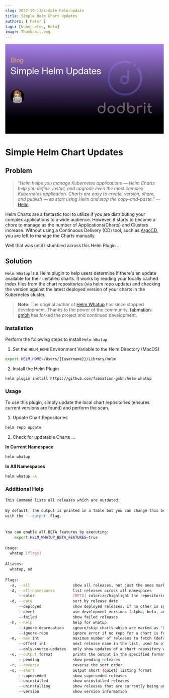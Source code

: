 ```yaml
---
slug: 2022-10-13/simple-helm-update
title: Simple Helm Chart Updates
authors: [ Peter ]
tags: [Kubernetes, Helm]
image: Thumbnail.png
---
```


![Thumbnail](Thumbnail.png)
# Simple Helm Chart Updates

## Problem
> *"Helm helps you manage Kubernetes applications — Helm Charts help you define, install, and upgrade even the most complex Kubernetes application. Charts are easy to create, version, share, and publish — so start using Helm and stop the copy-and-paste."* -- [Helm](https://helm.sh)

Helm Charts are a fantastic tool to utilize if you are distributing your complex applications to a wide audience. However, it starts to become a chore to manage as the number of Applications(Charts) and Clusters increase. Without using a Continuous Delivery (CD) tool, such as [ArgoCD](https://argoproj.github.io/cd/), you are left to manage the Charts manually. 

Well that was until I stumbled across this Helm Plugin ...

<!--truncate-->

## Solution
`Helm Whatup` is a Helm plugin to help users determine if there's an update available for their installed charts. It works by reading your locally cached index files from the chart repositories (via helm repo update) and checking the version against the latest deployed version of your charts in the Kubernetes cluster.

> **Note**: The original author of [Helm Whatup](https://github.com/bacongobbler/helm-whatup) has since stopped development. Thanks to the power of the community, [fabmation-gmbh](https://github.com/fabmation-gmbh) has forked the project and continued development.

### Installation
Perform the following steps to install `Helm Whatup`

1. Set the `HELM_HOME` Environment Variable to the Helm Directory (MacOS)
``` bash
export HELM_HOME=/Users/{{username}}/Library/helm
```

2. Install the Helm Plugin
```bash
helm plugin install https://github.com/fabmation-gmbh/helm-whatup
```

### Usage
To use this plugin, simply update the local chart repositories (ensures current versions are found) and perform the scan. 

1. Update Chart Repositories
``` bash
helm repo update
```

2. Check for updatable Charts ...

**In Current Namespace**
``` bash
helm whatup
```

**In All Namespaces**
``` bash
helm whatup -A
```

### Additional Help

``` bash
This Command lists all releases which are outdated.

By default, the output is printed in a Table but you can change this behavior
with the '--output' Flag.


You can enable all BETA features by executing:
	export HELM_WHATUP_BETA_FEATURES=true

Usage:
  whatup [flags]

Aliases:
  whatup, od

Flags:
  -a, --all                   show all releases, not just the ones marked deployed or failed
  -A, --all-namespaces        list releases across all namespaces
      --color                 [BETA] colorize/highlight the repositories from where the chart has been installed
  -d, --date                  sort by release date
      --deployed              show deployed releases. If no other is specified, this will be automatically enabled
      --devel                 use development versions (alpha, beta, and release candidate releases), too. Equivalent to version '>0.0.0-0'.
      --failed                show failed releases
  -h, --help                  help for whatup
      --ignore-deprecation    ignore/skip charts which are marked as "DEPRECATED" (default true)
      --ignore-repo           ignore error if no repo for a chart is found (default true)
  -m, --max int               maximum number of releases to fetch (default 256)
      --offset int            next release name in the list, used to offset from start value
      --only-source-updates   only show updates of a chart repository where the Chart-Version and App-Version do match. (default true)
  -o, --output format         prints the output in the specified format. Allowed values: table, json, yaml (default table)
      --pending               show pending releases
  -r, --reverse               reverse the sort order
  -q, --short                 output short (quiet) listing format
      --superseded            show superseded releases
      --uninstalled           show uninstalled releases
      --uninstalling          show releases that are currently being uninstalled
      --version               show version information
```